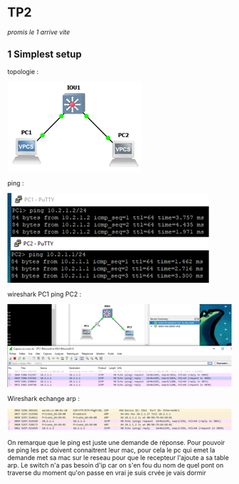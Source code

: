 # TP2
*promis le 1 arrive vite* 

## 1 Simplest setup

topologie :

![topologie](https://github.com/Badjeck/TP_reseau/blob/master/TP2/images/2.1topo.PNG)

ping :

![Ping](https://github.com/Badjeck/TP_reseau/blob/master/TP2/images/2.1ping.PNG)

wireshark PC1 ping PC2 :

![](https://github.com/Badjeck/TP_reseau/blob/master/TP2/images/2.1wiresharkping.PNG)

Wireshark echange arp :

![](https://github.com/Badjeck/TP_reseau/blob/master/TP2/images/2.1arp.PNG)

On remarque que le ping est juste une demande de réponse.
Pour pouvoir se ping les pc doivent connaitrent leur mac, pour cela le pc qui emet la demande met sa mac sur le reseau pour que le recepteur l'ajoute a sa table arp.
Le switch n'a pas besoin d'ip car on s'en fou du nom de quel pont on traverse du moment qu'on passe en vrai je suis crvée je vais dormir
